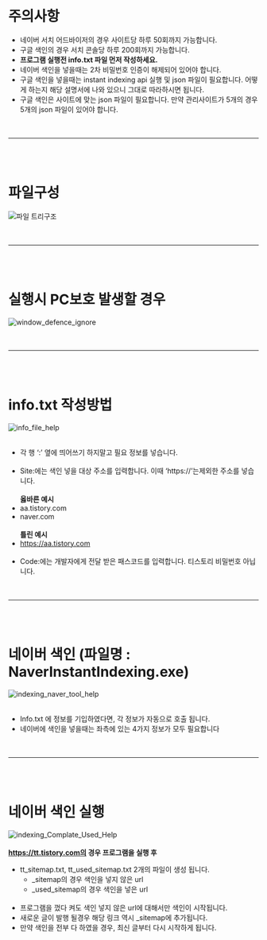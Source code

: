 # 주의사항
- 네이버 서치 어드바이저의 경우 사이트당 하루 50회까지 가능합니다.
- 구글 색인의 경우 서치 콘솔당 하루 200회까지 가능합니다.
- **프로그램 실행전 info.txt 파일 먼저 작성하세요.**
- 네이버 색인을 넣을때는 2차 비밀번호 인증이 해제되어 있어야 합니다.
- 구글 색인을 넣을때는 instant indexing api 실행 및 json 파일이 필요합니다. 어떻게 하는지 해당 설명서에 나와 있으니 그대로 따라하시면 됩니다.
- 구글 색인은 사이트에 맞는 json 파일이 필요합니다. 만약 관리사이트가 5개의 경우 5개의 json 파일이 있어야 합니다.
<br><br><br>

------
<br><br>

# 파일구성
![파일 트리구조](https://github.com/designfarm/wolgu5/assets/52616957/2c08838b-14f2-436d-a02d-6be712777ae9 "파일 구성")
<br><br><br>

------
<br><br>
# 실행시 PC보호 발생할 경우
![window_defence_ignore](https://github.com/designfarm/wolgu5/assets/52616957/a4ef1ab8-344f-4ebd-8b81-85bb11f128d8 "실행시 PC보호 발생할 경우")
<br><br><br>

------
<br><br>
# info.txt 작성방법
![info_file_help](https://github.com/designfarm/wolgu5/assets/52616957/9c754a57-d129-44f8-be23-6f250ea37f16)
<br><br>
- 각 행 ‘:’ 옆에 띄어쓰기 하지말고 필요 정보를 넣습니다.
<br><br>
- Site:에는 색인 넣을 대상 주소를 입력합니다.
이때 ‘https://’는제외한 주소를 넣습니다.
<br><br>
**옳바른 예시**
- aa.tistory.com
- naver.com
<br><br>
**틀린 예시**
- https://aa.tistory.com
<br><br>
- Code:에는 개발자에게 전달 받은 패스코드를 입력합니다.
티스토리 비밀번호 아닙니다.
<br><br><br>

------
<br><br>
# 네이버 색인 (파일명 : NaverInstantIndexing.exe)
![indexing_naver_tool_help](https://github.com/designfarm/wolgu5/assets/52616957/8f91a3d0-7133-489f-9a6f-b33937095a14)
<br><br>
- Info.txt 에 정보를 기입하였다면, 각 정보가 자동으로 호출 됩니다.
- 네이버에 색인을 넣을때는 좌측에 있는 4가지 정보가 모두 필요합니다
<br><br><br>

------
<br><br>
# 네이버 색인 실행
![indexing_Complate_Used_Help](https://github.com/designfarm/wolgu5/assets/52616957/ada84d77-b4cb-426a-9d4a-143af1f6365b)
<br><br>
**https://tt.tistory.com의 경우 프로그램을 실행 후**
- tt_sitemap.txt, tt_used_sitemap.txt 2개의 파일이 생성 됩니다.
  - _sitemap의 경우 색인을 넣지 않은 url
  - _used_sitemap의 경우 색인을 넣은 url
<br><br>
- 프로그램을 껐다 켜도 색인 넣지 않은 url에 대해서만 색인이 시작됩니다.
- 새로운 글이 발행 될경우 해당 링크 역시 _sitemap에 추가됩니다.
- 만약 색인을 전부 다 하였을 경우, 최신 글부터 다시 시작하게 됩니다.
